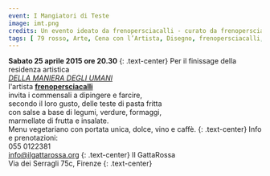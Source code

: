 ```yaml
---
event: I Mangiatori di Teste
image: imt.png
credits: Un evento ideato da frenopersciacalli - curato da frenopersciacalli, Marco Zamburru e IlGattaRossa  - progetto grafico di Alberto Gori
tags: [	79 rosso, Arte, Cena con l’Artista, Disegno, frenopersciacalli, Performance]
---
```

**Sabato 25 aprile 2015 ore 20.30**
{: .text-center}
Per il finissage della residenza artistica  
_[DELLA MANIERA DEGLI UMANI](https://www.facebook.com/events/1378491539144090/)_  
l'artista **[frenopersciacalli](https://www.facebook.com/pages/frenopersciacalli/129130657277517)**  
invita i commensali a dipingere e farcire,  
secondo il loro gusto, delle teste di pasta fritta  
con salse a base di legumi, verdure, formaggi,  
marmellate di frutta e insalate.  
Menu vegetariano con portata unica, dolce, vino e caffè.
{: .text-center}
Info e prenotazioni:  
055 0122381  
[info@ilgattarossa.org](mailto:info@ilgattarossa.org)
{: .text-center}
Il GattaRossa  
Via dei Serragli 75c, Firenze
{: .text-center}
